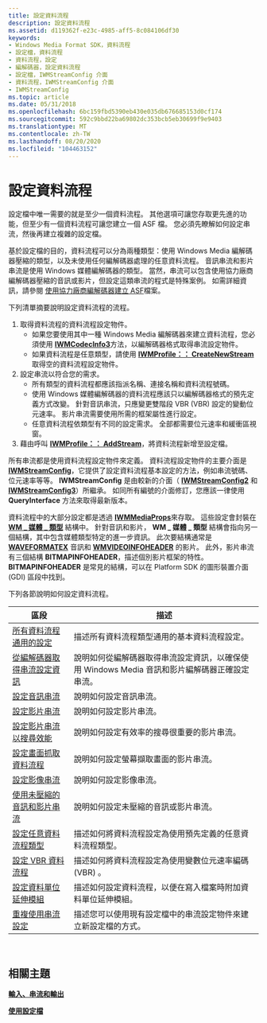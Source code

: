 ```yaml
---
title: 設定資料流程
description: 設定資料流程
ms.assetid: d119362f-e23c-4985-aff5-8c084106df30
keywords:
- Windows Media Format SDK，資料流程
- 設定檔，資料流程
- 資料流程，設定
- 編解碼器，設定資料流程
- 設定檔，IWMStreamConfig 介面
- 資料流程，IWMStreamConfig 介面
- IWMStreamConfig
ms.topic: article
ms.date: 05/31/2018
ms.openlocfilehash: 6bc159fbd5390eb430e035db676685153d0cf174
ms.sourcegitcommit: 592c9bbd22ba69802dc353bcb5eb30699f9e9403
ms.translationtype: MT
ms.contentlocale: zh-TW
ms.lasthandoff: 08/20/2020
ms.locfileid: "104463152"
---
```

# <a name="configuring-streams"></a>設定資料流程

設定檔中唯一需要的就是至少一個資料流程。 其他選項可讓您存取更先進的功能，但至少有一個資料流程可讓您建立一個 ASF 檔。 您必須先瞭解如何設定串流，然後再建立複雜的設定檔。

基於設定檔的目的，資料流程可以分為兩種類型：使用 Windows Media 編解碼器壓縮的類型，以及未使用任何編解碼器處理的任意資料流程。 音訊串流和影片串流是使用 Windows 媒體編解碼器的類型。 當然，串流可以包含使用協力廠商編解碼器壓縮的音訊或影片，但設定這類串流的程式是特殊案例。 如需詳細資訊，請參閱 [使用協力廠商編解碼器建立 ASF](to-create-asf-files-using-third-party-codecs.md)檔案。

下列清單摘要說明設定資料流程的流程。

1.  取得資料流程的資料流程設定物件。
    -   如果您要使用其中一種 Windows Media 編解碼器來建立資料流程，您必須使用 [**IWMCodecInfo3**](/previous-versions/windows/desktop/api/wmsdkidl/nn-wmsdkidl-iwmcodecinfo3)方法，以編解碼器格式取得串流設定物件。
    -   如果資料流程是任意類型，請使用 [**IWMProfile：： CreateNewStream**](/previous-versions/windows/desktop/api/Wmsdkidl/nf-wmsdkidl-iwmprofile-createnewstream)取得空的資料流程設定物件。
2.  設定串流以符合您的需求。
    -   所有類型的資料流程都應該指派名稱、連接名稱和資料流程號碼。
    -   使用 Windows 媒體編解碼器的資料流程應該只以編解碼器格式的預先定義方式改變。 針對音訊串流，只應變更雙階段 VBR (VBR) 設定的變動位元速率。 影片串流需要使用所需的框架屬性進行設定。
    -   任意資料流程依類型有不同的設定需求。 全部都需要位元速率和緩衝區視窗。
3.  藉由呼叫 [**IWMProfile：： AddStream**](/previous-versions/windows/desktop/api/Wmsdkidl/nf-wmsdkidl-iwmprofile-addstream)，將資料流程新增至設定檔。

所有串流都是使用資料流程設定物件來定義。 資料流程設定物件的主要介面是 [**IWMStreamConfig**](/previous-versions/windows/desktop/api/wmsdkidl/nn-wmsdkidl-iwmstreamconfig)，它提供了設定資料流程基本設定的方法，例如串流號碼、位元速率等等。 **IWMStreamConfig** 是由較新的介面（ [**IWMStreamConfig2**](/previous-versions/windows/desktop/api/wmsdkidl/nn-wmsdkidl-iwmstreamconfig2) 和 [**IWMStreamConfig3**](/previous-versions/windows/desktop/api/wmsdkidl/nn-wmsdkidl-iwmstreamconfig3)）所繼承。 如同所有編號的介面修訂，您應該一律使用 **QueryInterface** 方法來取得最新版本。

資料流程中的大部分設定都是透過 [**IWMMediaProps**](/previous-versions/windows/desktop/api/wmsdkidl/nn-wmsdkidl-iwmmediaprops)來存取。 這些設定會封裝在 [**WM \_ 媒體 \_ 類型**](/previous-versions/windows/desktop/api/wmsdkidl/ns-wmsdkidl-wm_media_type) 結構中。 針對音訊和影片， **WM \_ 媒體 \_ 類型** 結構會指向另一個結構，其中包含媒體類型特定的進一步資訊。 此次要結構通常是 [**WAVEFORMATEX**](/previous-versions/windows/desktop/legacy/dd757720(v=vs.85)) 音訊和 [**WMVIDEOINFOHEADER**](/previous-versions/windows/desktop/api/wmsdkidl/ns-wmsdkidl-wmvideoinfoheader) 的影片。 此外，影片串流有三個結構 **BITMAPINFOHEADER**，描述個別影片框架的特性。 **BITMAPINFOHEADER** 是常見的結構，可以在 Platform SDK 的圖形裝置介面 (GDI) 區段中找到。

下列各節說明如何設定資料流程。



| 區段                                                                                                          | 描述                                                                                                                                                     |
|------------------------------------------------------------------------------------------------------------------|-----------------------------------------------------------------------------------------------------------------------------------------------------------------|
| [所有資料流程通用的設定](configuration-common-to-all-streams.md)                                   | 描述所有資料流程類型通用的基本資料流程設定。                                                                                        |
| [從編解碼器取得串流設定資訊](getting-stream-configuration-information-from-codecs.md) | 說明如何從編解碼器取得串流設定資訊，以確保使用 Windows Media 音訊和影片編解碼器正確設定串流。 |
| [設定音訊串流](configuring-audio-streams.md)                                                       | 說明如何設定音訊串流。                                                                                                                       |
| [設定影片串流](configuring-video-streams.md)                                                       | 說明如何設定影片串流。                                                                                                                       |
| [設定影片串流以搜尋效能](configuring-video-streams-for-seeking-performance.md)       | 說明如何設定有效率的搜尋很重要的影片串流。                                                                              |
| [設定畫面抓取資料流程](configuring-screen-capture-streams.md)                                     | 說明如何設定螢幕擷取畫面的影片串流。                                                                                                    |
| [設定影像串流](configuring-image-streams.md)                                                       | 說明如何設定影像串流。                                                                                                                       |
| [使用未壓縮的音訊和影片串流](using-uncompressed-audio-and-video-streams.md)                     | 說明如何設定未壓縮的音訊或影片串流。                                                                                                  |
| [設定任意資料流程類型](configuring-arbitrary-stream-types.md)                                     | 描述如何將資料流程設定為使用預先定義的任意資料流程類型。                                                                                |
| [設定 VBR 資料流程](configuring-vbr-streams.md)                                                           | 描述如何將資料流程設定為使用變數位元速率編碼 (VBR) 。                                                                                     |
| [設定資料單位延伸模組](configuring-data-unit-extensions.md)                                         | 描述如何設定資料流程，以便在寫入檔案時附加資料單位延伸模組。                                                      |
| [重複使用串流設定](reusing-stream-configurations.md)                                               | 描述您可以使用現有設定檔中的串流設定物件來建立新設定檔的方式。                                               |



 

## <a name="related-topics"></a>相關主題

<dl> <dt>

[**輸入、串流和輸出**](inputs-streams-and-outputs.md)
</dt> <dt>

[**使用設定檔**](working-with-profiles.md)
</dt> </dl>

 

 